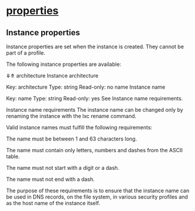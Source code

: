 # **[properties](https://documentation.ubuntu.com/lxd/latest/reference/instance_properties/#instance-properties)**

## Instance properties

Instance properties are set when the instance is created. They cannot be part of a profile.

The following instance properties are available:

⤋⤊
architecture
Instance architecture

Key: architecture
Type: string
Read-only: no
name
Instance name

Key: name
Type: string
Read-only: yes
See Instance name requirements.

Instance name requirements
The instance name can be changed only by renaming the instance with the lxc rename command.

Valid instance names must fulfill the following requirements:

The name must be between 1 and 63 characters long.

The name must contain only letters, numbers and dashes from the ASCII table.

The name must not start with a digit or a dash.

The name must not end with a dash.

The purpose of these requirements is to ensure that the instance name can be used in DNS records, on the file system, in various security profiles and as the host name of the instance itself.
